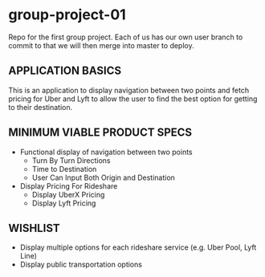 # group-project-01
Repo for the first group project. Each of us has our own user branch to commit to that we will then merge into master to deploy.


## APPLICATION BASICS
This is an application to display navigation between two points and fetch pricing for Uber and Lyft to allow the user to find the best option for getting to their destination.

## MINIMUM VIABLE PRODUCT SPECS
* Functional display of navigation between two points
  * Turn By Turn Directions
  * Time to Destination
  * User Can Input Both Origin and Destination
* Display Pricing For Rideshare
  * Display UberX Pricing
  * Display Lyft Pricing

## WISHLIST

* Display multiple options for each rideshare service (e.g. Uber Pool, Lyft Line)
* Display public transportation options